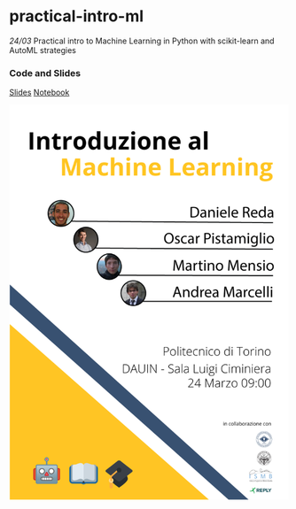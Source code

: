 # practical-intro-ml

*24/03* Practical intro to Machine Learning in Python with scikit-learn and AutoML strategies

### Code and Slides

[Slides](https://raw.githubusercontent.com/jimmy-sonny/practical-intro-ml/master/intro_ml.pdf)
[Notebook](https://github.com/jimmy-sonny/practical-intro-ml/blob/master/sklean%20LinearRegression%20vs%20TPOT.ipynb)

![Logo](ML_locandina.png)
